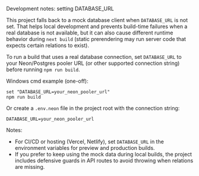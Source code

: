 Development notes: setting DATABASE_URL

This project falls back to a mock database client when `DATABASE_URL` is not set. That helps local development and prevents build-time failures when a real database is not available, but it can also cause different runtime behavior during `next build` (static prerendering may run server code that expects certain relations to exist).

To run a build that uses a real database connection, set `DATABASE_URL` to your Neon/Postgres pooler URL (or other supported connection string) before running `npm run build`.

Windows cmd example (one-off):

```
set "DATABASE_URL=your_neon_pooler_url"
npm run build
```

Or create a `.env.neon` file in the project root with the connection string:

```
DATABASE_URL=your_neon_pooler_url
```

Notes:
- For CI/CD or hosting (Vercel, Netlify), set `DATABASE_URL` in the environment variables for preview and production builds.
- If you prefer to keep using the mock data during local builds, the project includes defensive guards in API routes to avoid throwing when relations are missing.
